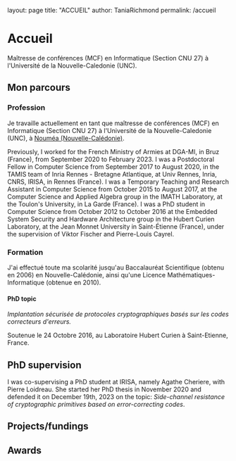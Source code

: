 layout: page
title: "ACCUEIL"
author: TaniaRichmond
permalink: /accueil

# Accueil

Maîtresse de conférences (MCF) en Informatique (Section CNU 27) à l'Université de la Nouvelle-Caledonie (UNC).

## Mon parcours

### Profession

Je travaille actuellement en tant que maîtresse de conférences (MCF) en Informatique (Section CNU 27) à l'Université de la Nouvelle-Caledonie (UNC), à [Nouméa (Nouvelle-Calédonie)](https://www.google.fr/maps/place/Noum%C3%A9a+98800,+Nouvelle-Cal%C3%A9donie/@-22.2643574,166.4448668,13z/data=!3m1!4b1!4m6!3m5!1s0x6c27e2693f1a32cb:0x7bf1b22af312dd00!8m2!3d-22.2716866!4d166.4398627!16zL20vMDI1ZHpi?entry=ttu). 

Previously, I worked for the French Ministry of Armies at DGA-MI, in Bruz (France), from September 2020 to February 2023. I was a Postdoctoral Fellow in Computer Science from September 2017 to August 2020, in the TAMIS team of Inria Rennes - Bretagne Atlantique, at Univ Rennes, Inria, CNRS, IRISA, in Rennes (France). I was a Temporary Teaching and Research Assistant in Computer Science from October 2015 to August 2017, at the Computer Science and Applied Algebra group in the IMATH Laboratory, at the Toulon's University, in La Garde (France). I was a PhD student in Computer Science from October 2012 to October 2016 at the Embedded System Security and Hardware Architecture group in the Hubert Curien Laboratory, at the Jean Monnet University in Saint-Étienne (France), under the supervision of Viktor Fischer and Pierre-Louis Cayrel.

### Formation

J'ai effectué toute ma scolarité jusqu'au Baccalauréat Scientifique (obtenu en 2006) en Nouvelle-Calédonie, ainsi qu'une Licence Mathématiques-Informatique (obtenue en 2010).

#### PhD topic

*Implantation sécurisée de protocoles cryptographiques basés sur les codes correcteurs d'erreurs.*

Soutenue le 24 Octobre 2016, au Laboratoire Hubert Curien à Saint-Etienne, France. 

## PhD supervision

I was co-supervising a PhD student at IRISA, namely Agathe Cheriere, with Pierre Loidreau. She started her PhD thesis in November 2020 and defended it on December 19th, 2023 on the topic: *Side-channel resistance of cryptographic primitives based on error-correcting codes*.

## Projects/fundings

## Awards
